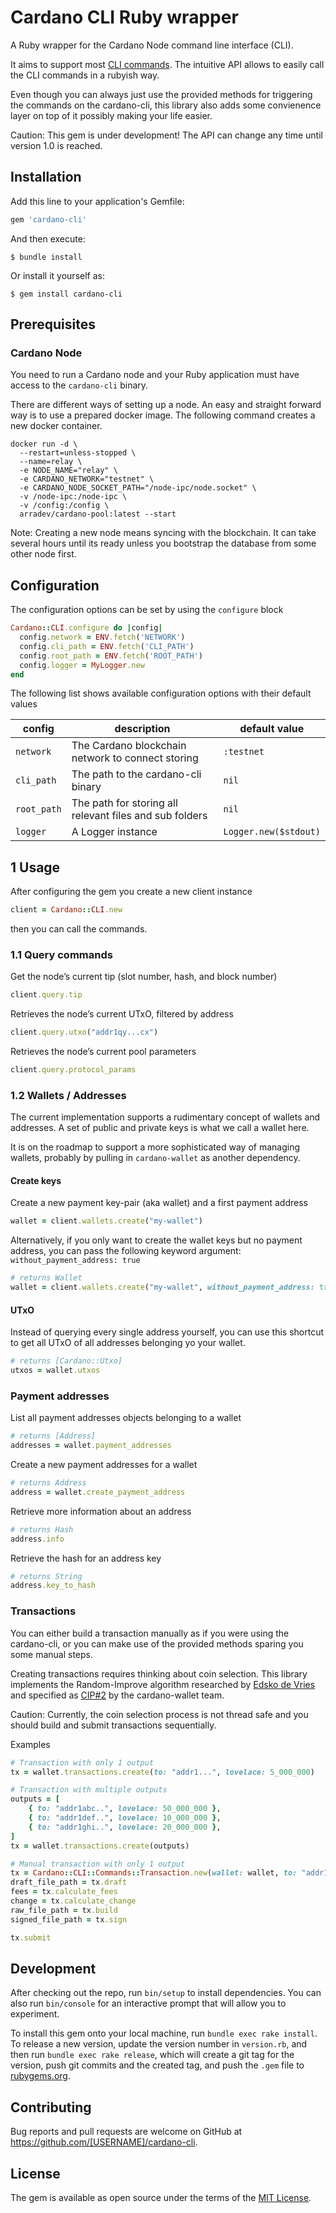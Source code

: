 # Cardano CLI Ruby wrapper

A Ruby wrapper for the Cardano Node command line interface (CLI).

It aims to support most [CLI commands](https://github.com/input-output-hk/cardano-node/blob/master/doc/reference/cardano-node-cli-reference.md). The intuitive API allows to easily call the CLI commands in a rubyish way.

Even though you can always just use the provided methods for triggering the commands on the cardano-cli,  this library also adds some convienence layer on top of it possibly making your life easier.

Caution: This gem is under development! The API can change any time until version 1.0 is reached.

## Installation

Add this line to your application's Gemfile:

```ruby
gem 'cardano-cli'
```

And then execute:

    $ bundle install

Or install it yourself as:

    $ gem install cardano-cli

## Prerequisites

### Cardano Node

You need to run a Cardano node and your Ruby application must have access to the `cardano-cli` binary.

There are different ways of setting up a node. An easy and straight forward way is to use a prepared docker image. The following command creates a new docker container.

```
docker run -d \
  --restart=unless-stopped \
  --name=relay \
  -e NODE_NAME="relay" \
  -e CARDANO_NETWORK="testnet" \
  -e CARDANO_NODE_SOCKET_PATH="/node-ipc/node.socket" \
  -v /node-ipc:/node-ipc \
  -v /config:/config \
  arradev/cardano-pool:latest --start
```

Note: Creating a new node means syncing with the blockchain. It can take several hours until its ready unless you bootstrap the database from some other node first.

## Configuration

The configuration options can be set by using the `configure` block

```ruby
Cardano::CLI.configure do |config|
  config.network = ENV.fetch('NETWORK')
  config.cli_path = ENV.fetch('CLI_PATH')
  config.root_path = ENV.fetch('ROOT_PATH')
  config.logger = MyLogger.new
end
```

The following list shows available configuration options with their default values

| config      | description                                             | default value         |
| ------------| ------------------------------------------------------- | --------------------- |
| `network`   | The Cardano blockchain network to connect storing       | `:testnet`            |
| `cli_path`  | The path to the cardano-cli binary                      | `nil`                 |
| `root_path` | The path for storing all relevant files and sub folders | `nil`                 |
| `logger`    | A Logger instance                                       | `Logger.new($stdout)` |

## 1 Usage

After configuring the gem you create a new client instance

```ruby
client = Cardano::CLI.new
```

then you can call the commands.

### 1.1 Query commands

Get the node’s current tip (slot number, hash, and block number)

```ruby
client.query.tip
```

Retrieves the node’s current UTxO, filtered by address

```ruby
client.query.utxo("addr1qy...cx")
```

Retrieves the node’s current pool parameters

```ruby
client.query.protocol_params
```

### 1.2 Wallets / Addresses

The current implementation supports a rudimentary concept of wallets and addresses. A set of public and private keys is what we call a wallet here.

It is on the roadmap to support a more sophisticated way of managing wallets, probably by pulling in `cardano-wallet` as another dependency.

#### Create keys
Create a new payment key-pair (aka wallet) and a first payment address

```ruby
wallet = client.wallets.create("my-wallet")
```

Alternatively, if you only want to create the wallet keys but no payment address, you can pass the following keyword argument: `without_payment_address: true`

```ruby
# returns Wallet
wallet = client.wallets.create("my-wallet", without_payment_address: true)
```

#### UTxO

Instead of querying every single address yourself, you can use this shortcut to get all UTxO of all addresses belonging yo your wallet.

```ruby
# returns [Cardano::Utxo]
utxos = wallet.utxos
```

### Payment addresses

List all payment addresses objects belonging to a wallet

```ruby
# returns [Address]
addresses = wallet.payment_addresses
```

Create a new payment addresses for a wallet

```ruby
# returns Address
address = wallet.create_payment_address
```

Retrieve more information about an address

```ruby
# returns Hash
address.info
```

Retrieve the hash for an address key

```ruby
# returns String
address.key_to_hash
```

### Transactions

You can either build a transaction manually as if you were using the cardano-cli, or you can make use of the provided methods sparing you some manual steps.

Creating transactions requires thinking about coin selection. This library implements the Random-Improve algorithm researched by [Edsko de Vries](https://twitter.com/EdskoDeVries) and specified as [CIP#2](https://cips.cardano.org/cips/cip2/) by the cardano-wallet team.

Caution: Currently, the coin selection process is not thread safe and you should build and submit transactions sequentially.

Examples

```ruby
# Transaction with only 1 output
tx = wallet.transactions.create(to: "addr1...", lovelace: 5_000_000)
```

```ruby
# Transaction with multiple outputs
outputs = [
    { to: "addr1abc..", lovelace: 50_000_000 },
    { to: "addr1def..", lovelace: 10_000_000 },
    { to: "addr1ghi..", lovelace: 20_000_000 },
]
tx = wallet.transactions.create(outputs)
```

```ruby
# Manual transaction with only 1 output
tx = Cardano::CLI::Commands::Transaction.new(wallet: wallet, to: "addr1..", lovelace: 5_000_000, ttl: 1200)
draft_file_path = tx.draft
fees = tx.calculate_fees
change = tx.calculate_change
raw_file_path = tx.build
signed_file_path = tx.sign

tx.submit
```

## Development

After checking out the repo, run `bin/setup` to install dependencies. You can also run `bin/console` for an interactive prompt that will allow you to experiment.

To install this gem onto your local machine, run `bundle exec rake install`. To release a new version, update the version number in `version.rb`, and then run `bundle exec rake release`, which will create a git tag for the version, push git commits and the created tag, and push the `.gem` file to [rubygems.org](https://rubygems.org).

## Contributing

Bug reports and pull requests are welcome on GitHub at https://github.com/[USERNAME]/cardano-cli.

## License

The gem is available as open source under the terms of the [MIT License](https://opensource.org/licenses/MIT).
